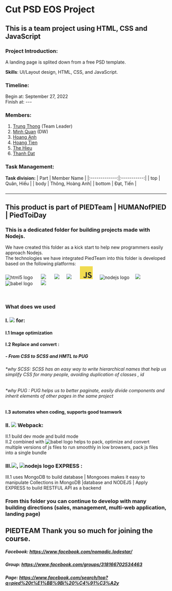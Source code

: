 # Cut PSD EOS Project

## This is a team project using HTML, CSS and JavaScript
<!-- 🎉❗View our result [here](https://thongnt0208.github.io/OrganicWeb/public/page/index.html)⬅️ -->

### Project Introduction:

A landing page is splited down from a free PSD template.

**Skills**: UI/Layout design, HTML, CSS, and JavaScript. 

### Timeline:

Begin at: September 27, 2022 \
Finish at: ---

### Members:

1. [Trung Thong](https://github.com/thongnt0208) (Team Leader)
2. [Minh Quan](https://github.com/lmaolmmo) (DW) 
3. [Hoang Anh](https://github.com/danghoanganh36) 
4. [Hoang Tien](https://github.com/WangChen0105) 
5. [The Hieu](https://github.com/hieuvuanguday) 
6. [Thanh Dat](https://github.com/DatRua411) 

### Task Management:

**Task division:**
|      Part     | Member Name |
|:-------------:|:-----------:|
| top      		| Quân, Hiếu  |
| body			| Thông, Hoàng Anh|
| bottom		| Đạt, Tiến   |

###
---------------

### 
## This product is part of PIEDTeam | HUMANofPIED | PiedToiDay
### This is a dedicated folder for building projects made with Nodejs.
We have created this folder as a kick start to help new programmers easily approach Nodejs.\
The technologies we have integrated PiedTeam into this folder is developed based on the following platforms:\
<img src="https://cdn-icons-png.flaticon.com/512/732/732212.png" width="40" alt="html5 logo">	&#8194;	&#8194;
<img src="https://cdn.freebiesupply.com/logos/large/2x/pug-logo-png-transparent.png" width="40">	&#8194;	&#8194;
<img src="https://upload.wikimedia.org/wikipedia/commons/thumb/d/d5/CSS3_logo_and_wordmark.svg/120px-CSS3_logo_and_wordmark.svg.png" width="40">&#8194;	&#8194;
<img src="https://sass-lang.com/assets/img/logos/logo-b6e1ef6e.svg" width="40">	&#8194;	&#8194;
<img src="https://raw.githubusercontent.com/voodootikigod/logo.js/master/js.png" width="40">&#8194;	&#8194;
<img src="https://cdn.freebiesupply.com/logos/large/2x/nodejs-icon-logo-png-transparent.png" alt="nodejs logo" width="40">&#8194;&#8194;
<img src="https://cdn.freebiesupply.com/logos/large/2x/webpack-icon-logo-png-transparent.png" width="40">&#8194;&#8194;
<img src="https://cdn.freebiesupply.com/logos/large/2x/babel-10-logo-png-transparent.png" alt="babel logo" width="40">	&#8194;	&#8194;
<img src="https://upload.wikimedia.org/wikipedia/commons/thumb/7/72/Gulp.js_Logo.svg/1200px-Gulp.js_Logo.svg.png" width="30">

&#8194;

### What does we used 
### I. <img src="https://upload.wikimedia.org/wikipedia/commons/thumb/7/72/Gulp.js_Logo.svg/1200px-Gulp.js_Logo.svg.png" width="30"> for:
#### I.1 Image optimization
#### I.2 Replace and convert :
##### - From CSS to SCSS and HMTL to PUG
###### *why SCSS: SCSS has an easy way to write hierarchical names that help us simplify CSS for many people, avoiding duplication of classes , id
###### *why PUG : PUG helps us to better paginate, easily divide components and inherit elements of other pages in the same project
#### I.3 automates when coding, supports good teamwork

### II. <img src="https://cdn.freebiesupply.com/logos/large/2x/webpack-icon-logo-png-transparent.png" width="40"> Webpack:
II.1 build dev mode and build mode\
II.2 combined with <img src="https://cdn.freebiesupply.com/logos/large/2x/babel-10-logo-png-transparent.png" alt="babel logo" width ="40"> helps to pack, optimize and convert multiple versions of js files to run smoothly in low browsers, pack js files into a single bundle

### III.<img src="https://webimages.mongodb.com/_com_assets/cms/kuyjf3vea2hg34taa-horizontal_default_slate_blue.svg?auto=format%252Ccompress" width="100">, <img src="https://cdn.freebiesupply.com/logos/large/2x/nodejs-icon-logo-png-transparent.png" alt="nodejs logo" width="30"> EXPRESS :

III.1 uses MongoDB to build database | Mongooes makes it easy to manipulate Collections in MongoDB |database and NODEJS | Apply EXPRESS to build RESTFUL API as a backend
### From this folder you can continue to develop with many building directions (sales, management, multi-web application, landing page)

## **PIEDTEAM** Thank you so much for joining the course.
##### Facebook: https://www.facebook.com/nomadic.lodestar/
##### Group: https://www.facebook.com/groups/318166702534463
##### Page: https://www.facebook.com/search/top?q=pied%20t%E1%BB%9Bi%20%C4%91%C3%A2y
